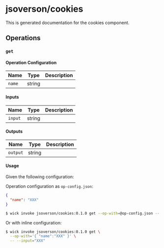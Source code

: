 # jsoverson/cookies

This is generated documentation for the cookies component.


## Operations

### `get`

#### Operation Configuration

| Name | Type | Description |
| ---- | ---- | ----------- |
| `name` | string |  |


#### Inputs

| Name | Type | Description |
| ---- | ---- | ----------- |
| `input` | string |  |


#### Outputs

| Name | Type | Description |
| ---- | ---- | ----------- |
| `output` | string |  |

#### Usage

Given the following configuration:

Operation configuration as `op-config.json`:

```json
{ 
  "name": "XXX"
}
```

```bash
$ wick invoke jsoverson/cookies:0.1.0 get --op-with=@op-config.json -- --input="XXX"
```

Or with inline configuration:

```bash
$ wick invoke jsoverson/cookies:0.1.0 get \
  --op-with='{ "name":"XXX" }' \
  -- --input="XXX"
```

